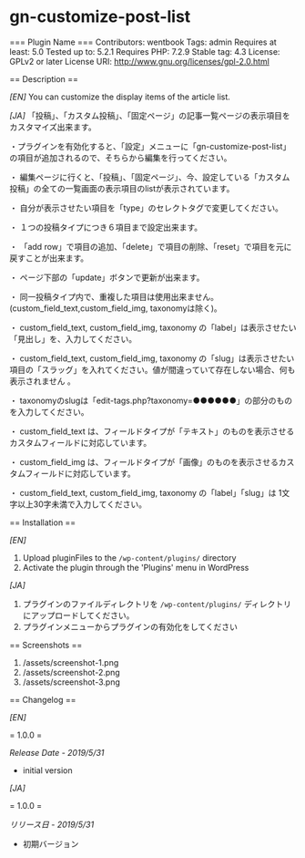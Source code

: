 # gn-customize-post-list

=== Plugin Name ===
Contributors: wentbook
Tags: admin
Requires at least: 5.0
Tested up to: 5.2.1
Requires PHP: 7.2.9
Stable tag: 4.3
License: GPLv2 or later
License URI: http://www.gnu.org/licenses/gpl-2.0.html

== Description ==

*[EN]*
You can customize the display items of the article list.

*[JA]*
「投稿」、「カスタム投稿」、「固定ページ」の記事一覧ページの表示項目をカスタマイズ出来ます。

・プラグインを有効化すると、「設定」メニューに「gn-customize-post-list」の項目が追加されるので、そちらから編集を行ってください。

・ 編集ページに行くと、「投稿」、「固定ページ」、今、設定している「カスタム投稿」の全ての一覧画面の表示項目のlistが表示されています。

・ 自分が表示させたい項目を「type」のセレクトタグで変更してください。

・ １つの投稿タイプにつき６項目まで設定出来ます。

・ 「add row」で項目の追加、「delete」で項目の削除、「reset」で項目を元に戻すことが出来ます。

・ ページ下部の「update」ボタンで更新が出来ます。

・ 同一投稿タイプ内で、重複した項目は使用出来ません。(custom_field_text,custom_field_img, taxonomyは除く)。

・ custom_field_text, custom_field_img, taxonomy の「label」は表示させたい「見出し」を、入力してください。

・ custom_field_text, custom_field_img, taxonomy の「slug」は表示させたい項目の「スラッグ」を入れてください。値が間違っていて存在しない場合、何も表示されません 。

・ taxonomyのslugは「edit-tags.php?taxonomy=●●●●●●」の部分のものを入力してください。

・ custom_field_text は、フィールドタイプが「テキスト」のものを表示させるカスタムフィールドに対応しています。

・ custom_field_img は、フィールドタイプが「画像」のものを表示させるカスタムフィールドに対応しています。

・ custom_field_text, custom_field_img, taxonomy の「label」「slug」は 1文字以上30字未満で入力してください。

== Installation ==

*[EN]*

1. Upload pluginFiles to the `/wp-content/plugins/` directory
2. Activate the plugin through the 'Plugins' menu in WordPress

*[JA]*
1. プラグインのファイルディレクトリを `/wp-content/plugins/` ディレクトリにアップロードしてください。
2. プラグインメニューからプラグインの有効化をしてください

== Screenshots ==

1. /assets/screenshot-1.png
2. /assets/screenshot-2.png
3. /assets/screenshot-3.png

== Changelog ==

*[EN]*

= 1.0.0 =

*Release Date - 2019/5/31*
* initial version

*[JA]*

= 1.0.0 =

*リリース日 - 2019/5/31*
* 初期バージョン
